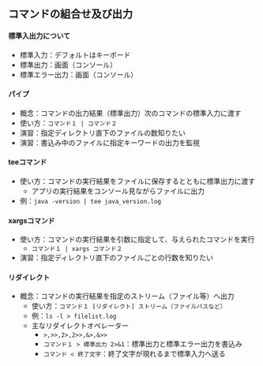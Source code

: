 ## コマンドの組合せ及び出力



#### 標準入出力について

- 標準入力：デフォルトはキーボード
- 標準出力：画面（コンソール）
- 標準エラー出力：画面（コンソール）



#### パイプ

- 概念：コマンドの出力結果（標準出力）次のコマンドの標準入力に渡す
- 使い方：`コマンド１ | コマンド２`
- 演習：指定ディレクトリ直下のファイルの数知りたい
- 演習：書込み中のファイルに指定キーワードの出力を監視



#### teeコマンド

- 使い方：コマンドの実行結果をファイルに保存するとともに標準出力に渡す
  - アプリの実行結果をコンソール見ながらファイルに出力
- 例：`java -version | tee java_version.log`



#### xargsコマンド

- 使い方：コマンドの実行結果を引数に指定して、与えられたコマンドを実行
  - `コマンド１ | xargs コマンド２`
- 演習：指定ディレクトリ直下のファイルごとの行数を知りたい



#### リダイレクト

- 概念：コマンドの実行結果を指定のストリーム（ファイル等）へ出力
  - 使い方：`コマンド１ [リダイレクト] ストリーム（ファイルパスなど）`
  - 例：`ls -l > filelist.log`
  - 主なリダイレクトオペレーター
    - `>,>>,2>,2>>,&>,&>>`
    - `コマンド１ > 標準出力 2>&1`：標準出力と標準エラー出力を書込み
    - `コマンド < 終了文字`：終了文字が現れるまで標準入力へ送る
